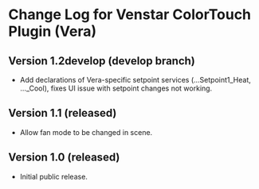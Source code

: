# Change Log for Venstar ColorTouch Plugin (Vera) #

## Version 1.2develop (develop branch) ##

* Add declarations of Vera-specific setpoint services (...Setpoint1_Heat, ..._Cool), fixes UI issue with setpoint changes not working.

## Version 1.1 (released) ##

* Allow fan mode to be changed in scene.

## Version 1.0 (released) ##

* Initial public release.
